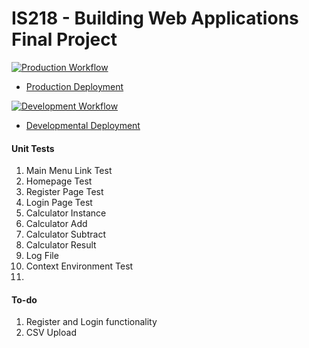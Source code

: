 # IS218 - Building Web Applications Final Project

[![Production Workflow](https://github.com/jll38/IS218_Final/actions/workflows/prod.yml/badge.svg)](https://github.com/jll38/IS218_Final/actions/workflows/prod.yml)

* [Production Deployment](https://jll38-IS218-final.herokuapp.com/)


[![Development Workflow](https://github.com/jll38/IS218_Final/actions/workflows/dev.yml/badge.svg)](https://github.com/jll38/IS218_Final/actions/workflows/dev.yml)

* [Developmental Deployment](https://jll38-IS218-final-dev.herokuapp.com/)

#### Unit Tests
1. Main Menu Link Test
2. Homepage Test
3. Register Page Test
4. Login Page Test
5. Calculator Instance
6. Calculator Add
7. Calculator Subtract
8. Calculator Result
9. Log File
10. Context Environment Test
11. 

#### To-do
1. Register and Login functionality
2. CSV Upload